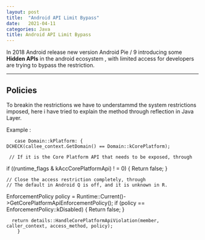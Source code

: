 ```yaml
---
layout: post
title:  "Android API Limit Bypass"
date:   2021-04-11
categories: Java
title: Android API Limit Bypass
---
```


In 2018 Android release new version Android Pie / 9 introducing some **Hidden APIs** in the android ecosystem , with limited access for developers are trying to bypass the restriction.

---
[](#header-1)**Policies**
---

To breakin the restrictions we have to understammd the system restrictions imposed, here i have tried to explain the method through reflection in Java Layer. 

Example :

       case Domain::kPlatform: {
    DCHECK(callee_context.GetDomain() == Domain::kCorePlatform);

     // If it is the Core Platform API that needs to be exposed, through
  if ((runtime_flags & kAccCorePlatformApi) ! = 0) {
    Return false;
        }

    // Close the access restriction completely, through
    // The default in Android Q is off, and it is unknown in R.
   EnforcementPolicy policy = Runtime::Current()->GetCorePlatformApiEnforcementPolicy();
    if (policy == EnforcementPolicy::kDisabled) {
    Return false;
         }

      return details::HandleCorePlatformApiViolation(member, caller_context, access_method, policy);
        }
